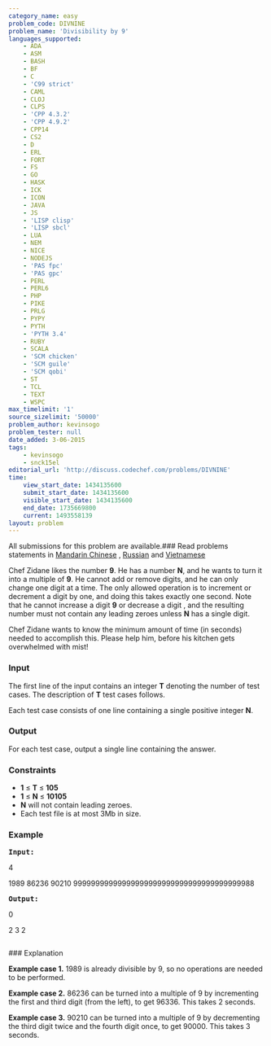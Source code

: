 ```yaml
---
category_name: easy
problem_code: DIVNINE
problem_name: 'Divisibility by 9'
languages_supported:
    - ADA
    - ASM
    - BASH
    - BF
    - C
    - 'C99 strict'
    - CAML
    - CLOJ
    - CLPS
    - 'CPP 4.3.2'
    - 'CPP 4.9.2'
    - CPP14
    - CS2
    - D
    - ERL
    - FORT
    - FS
    - GO
    - HASK
    - ICK
    - ICON
    - JAVA
    - JS
    - 'LISP clisp'
    - 'LISP sbcl'
    - LUA
    - NEM
    - NICE
    - NODEJS
    - 'PAS fpc'
    - 'PAS gpc'
    - PERL
    - PERL6
    - PHP
    - PIKE
    - PRLG
    - PYPY
    - PYTH
    - 'PYTH 3.4'
    - RUBY
    - SCALA
    - 'SCM chicken'
    - 'SCM guile'
    - 'SCM qobi'
    - ST
    - TCL
    - TEXT
    - WSPC
max_timelimit: '1'
source_sizelimit: '50000'
problem_author: kevinsogo
problem_tester: null
date_added: 3-06-2015
tags:
    - kevinsogo
    - snck15el
editorial_url: 'http://discuss.codechef.com/problems/DIVNINE'
time:
    view_start_date: 1434135600
    submit_start_date: 1434135600
    visible_start_date: 1434135600
    end_date: 1735669800
    current: 1493558139
layout: problem
---
```

All submissions for this problem are available.###  Read problems statements in [Mandarin Chinese](http://www.codechef.com/download/translated/SNCK15EL/mandarin/DIVNINE.pdf) , [Russian](http://www.codechef.com/download/translated/SNCK15EL/russian/DIVNINE.pdf) and [Vietnamese](http://www.codechef.com/download/translated/SNCK15EL/vietnamese/DIVNINE.pdf)

Chef Zidane likes the number **9**. He has a number **N**, and he wants to turn it into a multiple of **9**. He cannot add or remove digits, and he can only change one digit at a time. The only allowed operation is to increment or decrement a digit by one, and doing this takes exactly one second. Note that he cannot increase a digit **9** or decrease a digit , and the resulting number must not contain any leading zeroes unless **N** has a single digit.

Chef Zidane wants to know the minimum amount of time (in seconds) needed to accomplish this. Please help him, before his kitchen gets overwhelmed with mist!

### Input

The first line of the input contains an integer **T** denoting the number of test cases. The description of **T** test cases follows.

Each test case consists of one line containing a single positive integer **N**.

### Output

For each test case, output a single line containing the answer.

### Constraints

- **1** ≤ **T** ≤ **105**
- **1** ≤ **N** ≤ **10105**
- **N** will not contain leading zeroes.
- Each test file is at most 3Mb in size.

### Example

<pre><b>Input:</b>
</pre>4
1989
86236
90210
99999999999999999999999999999999999999988

<pre>
<b>Output:</b>
</pre>0
2
3
2

<pre>
</pre>### Explanation
**Example case 1.** 1989 is already divisible by 9, so no operations are needed to be performed.

**Example case 2.** 86236 can be turned into a multiple of 9 by incrementing the first and third digit (from the left), to get 96336. This takes 2 seconds.

**Example case 3.** 90210 can be turned into a multiple of 9 by decrementing the third digit twice and the fourth digit once, to get 90000. This takes 3 seconds.
